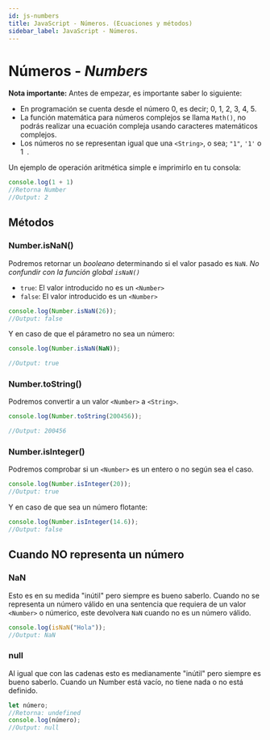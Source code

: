 ```yaml
---
id: js-numbers
title: JavaScript - Números. (Ecuaciones y métodos)
sidebar_label: JavaScript - Números.
---
```


# Números - *Numbers*

**Nota importante:** Antes de empezar, es importante saber lo siguiente:
* En programación se cuenta desde el número 0, es decir; 0, 1, 2, 3, 4, 5.
* La función matemática para números complejos se llama `Math()`, no podrás realizar una ecuación compleja usando caracteres matemáticos complejos.
* Los números no se representan igual que una `<String>`, o sea; `"1"`, `'1'` o ` `1` `. 

Un ejemplo de operación aritmética simple e imprimirlo en tu consola:
```js
console.log(1 + 1)
//Retorna Number
//Output: 2
```

## Métodos

### Number.isNaN()
Podremos retornar un *booleano* determinando si el valor pasado es `NaN`. *No confundir con la función global `isNaN()`*

* `true`: El valor introducido no es un `<Number>`
* `false`: El valor introducido es un `<Number>`

```js
console.log(Number.isNaN(26));
//Output: false
```
Y en caso de que el párametro no sea un número:
```js
console.log(Number.isNaN(NaN));

//Output: true
```

### Number.toString()
Podremos convertir a un valor `<Number>` a `<String>`.

```js
console.log(Number.toString(200456));

//Output: 200456
```

### Number.isInteger()
Podremos comprobar si un `<Number>` es un entero o no según sea el caso.

```js
console.log(Number.isInteger(20));
//Output: true
```
Y en caso de que sea un número flotante: 

```js
console.log(Number.isInteger(14.6));
//Output: false
```

## Cuando NO representa un número

### NaN
Esto es en su medida "inútil" pero siempre es bueno saberlo.
Cuando no se representa un número válido en una sentencia que requiera de un valor `<Number>` o númerico, este devolvera `NaN` cuando no es un número válido. 

```js
console.log(isNaN("Hola"));
//Output: NaN
```

### null
Al igual que con las cadenas esto es medianamente "inútil" pero siempre es bueno saberlo.
Cuando un Number está vacío, no tiene nada o no está definido.

```js
let número;
//Retorna: undefined
console.log(número);
//Output: null
```